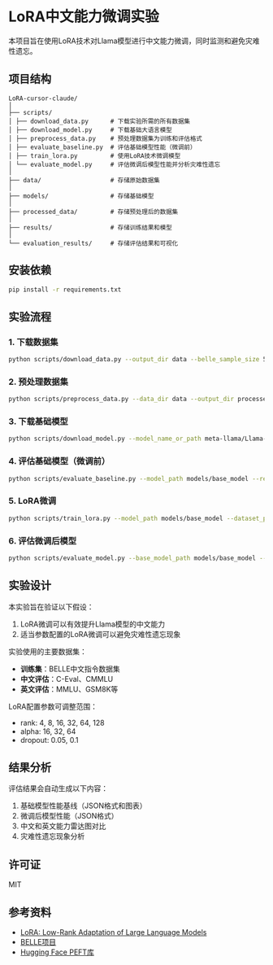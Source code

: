 # LoRA中文能力微调实验

本项目旨在使用LoRA技术对Llama模型进行中文能力微调，同时监测和避免灾难性遗忘。

## 项目结构

```
LoRA-cursor-claude/
│
├── scripts/
│ ├── download_data.py      # 下载实验所需的所有数据集
│ ├── download_model.py     # 下载基础大语言模型
│ ├── preprocess_data.py    # 预处理数据集为训练和评估格式
│ ├── evaluate_baseline.py  # 评估基础模型性能（微调前）
│ ├── train_lora.py         # 使用LoRA技术微调模型
│ └── evaluate_model.py     # 评估微调后模型性能并分析灾难性遗忘
│
├── data/                   # 存储原始数据集
│
├── models/                 # 存储基础模型
│
├── processed_data/         # 存储预处理后的数据集
│
├── results/                # 存储训练结果和模型
│
└── evaluation_results/     # 存储评估结果和可视化
```

## 安装依赖
```bash
pip install -r requirements.txt
```

## 实验流程

### 1. 下载数据集

```bash
python scripts/download_data.py --output_dir data --belle_sample_size 50000
```

### 2. 预处理数据集
```bash
python scripts/preprocess_data.py --data_dir data --output_dir processed_data --model_name_or_path meta-llama/Llama-2-7b-hf
```

### 3. 下载基础模型
```bash
python scripts/download_model.py --model_name_or_path meta-llama/Llama-2-7b-hf --output_dir models
```

### 4. 评估基础模型（微调前）
```bash
python scripts/evaluate_baseline.py --model_path models/base_model --results_dir evaluation_results/baseline
```

### 5. LoRA微调
```bash
python scripts/train_lora.py --model_path models/base_model --dataset_path processed_data/train_dataset --output_dir results/lora-chinese-llama --lora_rank 16
```

### 6. 评估微调后模型
```bash
python scripts/evaluate_model.py --base_model_path models/base_model --lora_model_path results/lora-chinese-llama --results_dir evaluation_results/lora
```

## 实验设计

本实验旨在验证以下假设：

1. LoRA微调可以有效提升Llama模型的中文能力
2. 适当参数配置的LoRA微调可以避免灾难性遗忘现象

实验使用的主要数据集：
- **训练集**：BELLE中文指令数据集
- **中文评估**：C-Eval、CMMLU
- **英文评估**：MMLU、GSM8K等

LoRA配置参数可调整范围：
- rank: 4, 8, 16, 32, 64, 128
- alpha: 16, 32, 64
- dropout: 0.05, 0.1

## 结果分析

评估结果会自动生成以下内容：
1. 基础模型性能基线（JSON格式和图表）
2. 微调后模型性能（JSON格式）
3. 中文和英文能力雷达图对比
4. 灾难性遗忘现象分析

## 许可证

MIT

## 参考资料

- [LoRA: Low-Rank Adaptation of Large Language Models](https://arxiv.org/abs/2106.09685)
- [BELLE项目](https://github.com/LianjiaTech/BELLE)
- [Hugging Face PEFT库](https://github.com/huggingface/peft)